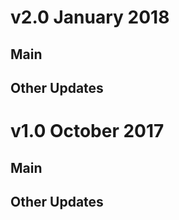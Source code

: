 # v2.0 January 2018

## Main



## Other Updates



# v1.0 October 2017

## Main



## Other Updates


